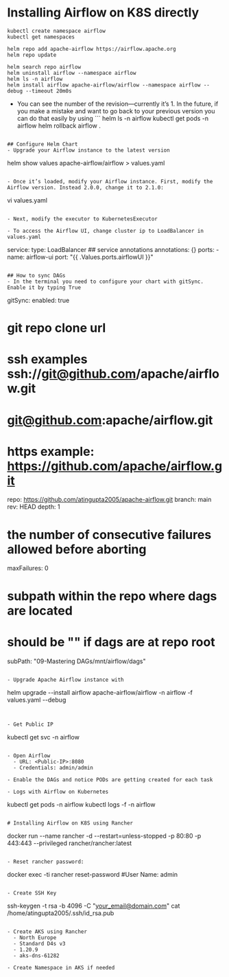 # Installing Airflow on K8S directly

```
kubectl create namespace airflow
kubectl get namespaces
```

```
helm repo add apache-airflow https://airflow.apache.org
helm repo update
```

```
helm search repo airflow
helm uninstall airflow --namespace airflow
helm ls -n airflow
helm install airflow apache-airflow/airflow --namespace airflow --debug --timeout 20m0s
```

- You can see the number of the revision—currently it’s 1. In the future, if you make a mistake and want to go back to your previous version you can do that easily by using ```
helm ls -n airflow
kubectl get pods -n airflow
helm rollback airflow <Revision Number>.
```

## Configure Helm Chart
- Upgrade your Airflow instance to the latest version
```
helm show values apache-airflow/airflow > values.yaml
```

- Once it’s loaded, modify your Airflow instance. First, modify the Airflow version. Instead 2.0.0, change it to 2.1.0:
```
vi values.yaml
```

- Next, modify the executor to KubernetesExecutor

- To access the Airflow UI, change cluster ip to LoadBalancer in values.yaml
```
service:
    type: LoadBalancer
    ## service annotations
    annotations: {}
    ports:
      - name: airflow-ui
        port: "{{ .Values.ports.airflowUI }}"
```

## How to sync DAGs
- In the terminal you need to configure your chart with gitSync. Enable it by typing True
```
gitSync:
  enabled: true
  # git repo clone url
  # ssh examples ssh://git@github.com/apache/airflow.git
  # git@github.com:apache/airflow.git
  # https example: https://github.com/apache/airflow.git
  repo: https://github.com/atingupta2005/apache-airflow.git
  branch: main
  rev: HEAD
  depth: 1
  # the number of consecutive failures allowed before aborting
  maxFailures: 0
  # subpath within the repo where dags are located
  # should be "" if dags are at repo root
  subPath: "09-Mastering DAGs/mnt/airflow/dags"
```

- Upgrade Apache Airflow instance with
```
helm upgrade --install airflow apache-airflow/airflow -n airflow -f values.yaml --debug
```


- Get Public IP
```
kubectl get svc  -n airflow
```

- Open Airflow
  - URL: <Public-IP>:8080
  - Credentials: admin/admin

- Enable the DAGs and notice PODs are getting created for each task

- Logs with Airflow on Kubernetes
```
kubectl get pods  -n airflow
kubectl logs -f <pod-id> -n airflow
```

# Installing Airflow on K8S using Rancher
```
docker run  --name rancher  -d --restart=unless-stopped -p 80:80 -p 443:443 --privileged rancher/rancher:latest
```

- Reset rancher password:
```
docker exec -ti rancher  reset-password
#User Name: admin
```

- Create SSH Key
```
ssh-keygen -t rsa -b 4096 -C "your_email@domain.com"
cat /home/atingupta2005/.ssh/id_rsa.pub
```

- Create AKS using Rancher
  - North Europe
  - Standard D4s v3
  - 1.20.9
  - aks-dns-61282

- Create Namespace in AKS if needed
